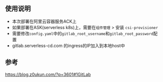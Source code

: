 ## 使用说明
- 本次部署在阿里云容器服务ACK上
- 如果部署在ASK(serverless k8s)上，需要在`组件管理` > 安装 `csi-provisioner`
- 需要修改`config.yaml`中的`gitlab_root_username`和`gitlab_root_password`配置
- gitlab.serverless-cd.com 的ingress的IP加入到本地host中

## 参考
https://blog.z0ukun.com/?p=3601#1GitLab